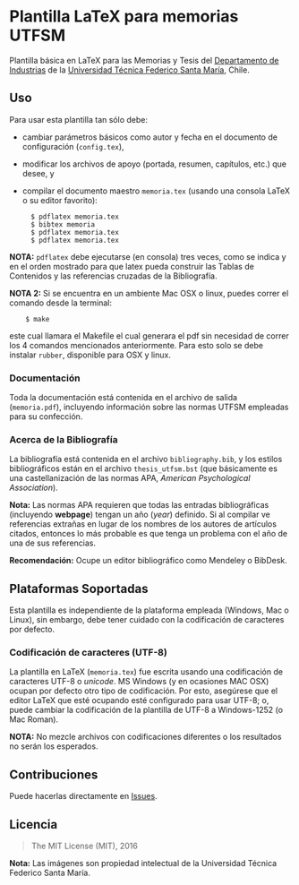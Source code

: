 # Plantilla LaTeX para memorias UTFSM

Plantilla básica en LaTeX para las Memorias y Tesis del [Departamento de Industrias](http://www.industrias.usm.cl) de la [Universidad Técnica Federico Santa María](http://www.usm.cl), Chile.

## Uso

Para usar esta plantilla tan sólo debe:

* cambiar parámetros básicos como autor y fecha en el documento de configuración (`config.tex`),
* modificar los archivos de apoyo (portada, resumen, capítulos, etc.) que desee, y
* compilar el documento maestro `memoria.tex` (usando una consola LaTeX o su editor favorito):

		$ pdflatex memoria.tex
		$ bibtex memoria
		$ pdflatex memoria.tex
		$ pdflatex memoria.tex

**NOTA:** `pdflatex` debe ejecutarse (en consola) tres veces, como se indica y en   el orden mostrado para que latex pueda construir las Tablas de Contenidos y las referencias cruzadas de la Bibliografía.

**NOTA 2:** Si se encuentra en un ambiente Mac OSX o linux, puedes correr el comando desde la terminal:

		$ make

este cual llamara el Makefile el cual generara el pdf sin necesidad de correr los 4 comandos mencionados anteriormente. Para esto solo se debe instalar `rubber`, disponible para OSX y linux.

### Documentación

Toda la documentación está contenida en el archivo de salida (`memoria.pdf`), incluyendo información sobre las normas UTFSM empleadas para su confección.

### Acerca de la Bibliografía
La bibliografía está contenida en el archivo `bibliography.bib`, y los estilos bibliográficos están en el archivo `thesis_utfsm.bst` (que básicamente es una castellanización de las normas APA, *American Psychological Association*).

**Nota:** Las normas APA requieren que todas las entradas bibliográficas (incluyendo **webpage**) tengan un año (*year*) definido. Si al compilar ve referencias extrañas en lugar de los nombres de los autores de artículos citados, entonces lo más probable es que tenga un problema con el año de una de sus referencias.

**Recomendación:** Ocupe un editor bibliográfico como Mendeley o BibDesk.

## Plataformas Soportadas

Esta plantilla es independiente de la plataforma empleada (Windows, Mac o Linux), sin embargo, debe tener cuidado con la codificación de caracteres por defecto.

### Codificación de caracteres (UTF-8)
La plantilla en LaTeX (`memoria.tex`) fue escrita usando una codificación de caracteres UTF-8 o *unicode*. MS Windows (y en ocasiones MAC OSX) ocupan por defecto otro tipo de codificación. Por esto, asegúrese que el editor LaTeX que esté ocupando esté configurado para usar UTF-8; o, puede cambiar la codificación de la plantilla de UTF-8 a Windows-1252 (o Mac Roman).

**NOTA:** No mezcle archivos con codificaciones diferentes o los resultados no serán los esperados.

## Contribuciones

Puede hacerlas directamente en [Issues](https://github.com/jaimercz/utfsm-thesis/issues).

## Licencia

> The MIT License (MIT), 2016


**Nota:** Las imágenes son propiedad intelectual de la Universidad Técnica Federico Santa María.
